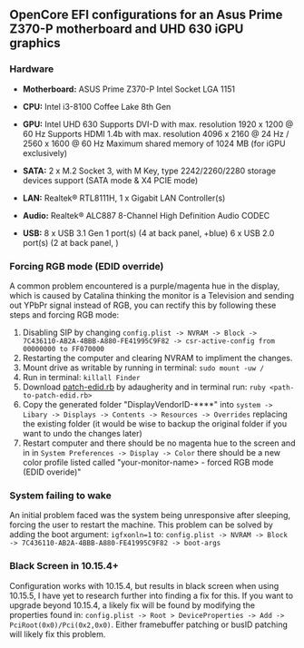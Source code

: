 ## OpenCore EFI configurations for an Asus Prime Z370-P motherboard and UHD 630 iGPU graphics
### Hardware
- **Motherboard:** ASUS Prime Z370-P Intel Socket LGA 1151
- **CPU:** Intel i3-8100 Coffee Lake 8th Gen
- **GPU:** Intel UHD 630
        Supports DVI-D with max. resolution 1920 x 1200 @ 60 Hz
        Supports HDMI 1.4b with max. resolution 4096 x 2160 @ 24 Hz / 2560 x 1600 @ 60 Hz
        Maximum shared memory of 1024 MB (for iGPU exclusively)

- **SATA:** 2 x M.2 Socket 3, with M Key, type 2242/2260/2280 storage devices support (SATA mode & X4 PCIE mode)

- **LAN:** Realtek® RTL8111H, 1 x Gigabit LAN Controller(s)

- **Audio:** Realtek® ALC887 8-Channel High Definition Audio CODEC

- **USB:** 8 x USB 3.1 Gen 1 port(s) (4 at back panel, +blue)
        6 x USB 2.0 port(s) (2 at back panel, )

### Forcing RGB mode (EDID override)
A common problem encountered is a purple/magenta hue in the display, which is caused by Catalina thinking the monitor is a Television and sending out YPbPr signal instead of RGB, you can rectify this by following these steps and forcing RGB mode:
1. Disabling SIP by changing ```config.plist -> NVRAM -> Block -> 7C436110-AB2A-4BBB-A880-FE41995C9F82 -> csr-active-config from 00000000 to FF070000```
2. Restarting the computer and clearing NVRAM to impliment the changes.
3. Mount drive as writable by running in terminal: ```sudo mount -uw /```
4. Run in terminal: ```killall Finder```
5. Download [patch-edid.rb](https://gist.github.com/adaugherity/7435890) by adaugherity and in terminal run: ```ruby <path-to-patch-edid.rb>```
6. Copy the generated folder "DisplayVendorID-****" into ```system -> Libary -> Displays -> Contents -> Resources -> Overrides``` replacing the existing folder (it would be wise to backup the original folder if you want to undo the changes later)
7. Restart computer and there should be no magenta hue to the screen and in in ```System Preferences -> Display -> Color``` there should be a new color profile listed called "your-monitor-name> - forced RGB mode (EDID overide)"

### System failing to wake
An initial problem faced was the system being unresponsive after sleeping, forcing the user to restart the machine. This problem can be solved by adding the boot argument: ```igfxonln=1``` to: ```config.plist -> NVRAM -> Block -> 7C436110-AB2A-4BBB-A880-FE41995C9F82 -> boot-args```

### Black Screen in 10.15.4+
Configuration works with 10.15.4, but results in black screen when using 10.15.5, I have yet to research further into finding a fix for this. If you want to upgrade beyond 10.15.4, a likely fix will be found by modifying the properties found in:
```config.plist -> Root > DeviceProperties -> Add -> PciRoot(0x0)/Pci(0x2,0x0)```. Either framebuffer patching or busID patching will likely fix this problem.
